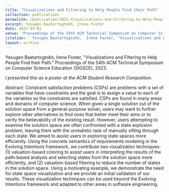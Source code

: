 ```yaml
---
title: "Visualizations and Filtering to Help People Find their Path"
collection: publications
permalink: /publication/2023-Visualizations-and-Filtering-to-Help-People-Find-their-Path
excerpt: Yesugen Baatartogtokh, Irene Foster
date: 2023-03-01
venue: 'Proceedings of the 54th ACM Technical Symposium on Computer Science Education (SIGSCE)'
citation: ' Yesugen Baatartogtokh,  Irene Foster, "Visualizations and Filtering to Help People Find their Path." Proceedings of the 54th ACM Technical Symposium on Computer Science Education (SIGSCE), 2023.'
layout: archive
---
```

 Yesugen Baatartogtokh,  Irene Foster, "Visualizations and Filtering to Help People Find their Path." Proceedings of the 54th ACM Technical Symposium on Computer Science Education (SIGSCE), 2023.

 _I presented this as a poster at the ACM Student Research Competition._

Abstract: Constraint satisfaction problems (CSPs) are problems with a set of variables that have constraints and the goal is to assign a value to each of the variables so the constraints are satisfied. CSPs are found in many areas and domains of computer science. When given a single solution out of the solution space from a general-purpose solver, users may want to further explore other alternatives to find ones that better meet their aims or to verify the believability of the existing result. However, users attempting to examine the solution space are often confronted with a state explosion problem, leaving them with the unrealistic task of manually sifting through each state. We aimed to assist users in exploring state spaces more efficiently. Using the concrete semantics of requirements modeling in the Evolving Intentions framework, we contribute two visualization techniques: (1) valuation-based coloring to assist users in interpreting the results of the path-based analysis and selecting states from the solution space more efficiently, and (2) valuation-based filtering to reduce the number of states in the solution space. Using a motivating example, we demonstrate the need for state space visualization and we provide an initial validation of our results. These visualization techniques can be used beyond the Evolving Intentions framework and adapted to other areas in software engineering.
